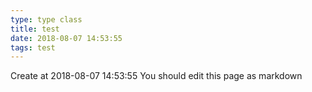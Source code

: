 ```yaml
---
type: type class
title: test
date: 2018-08-07 14:53:55
tags: test
---
```


Create at 2018-08-07 14:53:55
You should edit this page as markdown
